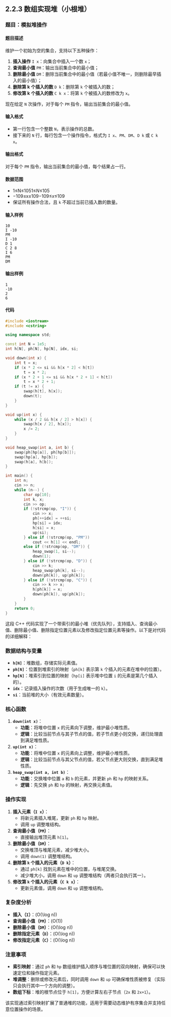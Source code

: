 ## 2.2.3 数组实现堆（小根堆）

### 题目：模拟堆操作

#### 题目描述

维护一个初始为空的集合，支持以下五种操作：

1. **插入操作** `I x`：向集合中插入一个数 `x`；
2. **查询最小值** `PM`：输出当前集合中的最小值；
3. **删除最小值** `DM`：删除当前集合中的最小值（若最小值不唯一，则删除最早插入的最小值）；
4. **删除第 k 个插入的数** `D k`：删除第 `k` 个被插入的数；
5. **修改第 k 个插入的数** `C k x`：将第 `k` 个被插入的数修改为 `x`。

现在给定 `N` 次操作，对于每个 `PM` 指令，输出当前集合的最小值。

#### 输入格式

- 第一行包含一个整数 `N`，表示操作的总数。
- 接下来的 `N` 行，每行包含一个操作指令，格式为 `I x`、`PM`、`DM`、`D k` 或 `C k x`。

#### 输出格式

对于每个 `PM` 指令，输出当前集合的最小值，每个结果占一行。

#### 数据范围

- 1≤N≤1051≤*N*≤105
- −109≤x≤109−109≤*x*≤109
- 保证所有操作合法，且 `k` 不超过当前已插入数的数量。

#### 输入样例

```
10
I -10
PM
I -10
D 1
C 2 8
I 6
PM
DM
```

#### 输出样例

```
1
-10  
2
6  
```

#### 代码

```c++
#include <iostream>
#include <cstring>

using namespace std;

const int N = 1e5;
int h[N], ph[N], hp[N], idx, si;

void down(int x) {
	int t = x;
	if (x * 2 <= si && h[x * 2] < h[t])
		t = x * 2;
	if (x * 2 + 1 <= si && h[x * 2 + 1] < h[t])
		t = x * 2 + 1;
	if (t != x) {
		swap(h[t], h[x]);
		down(t);
	}
}

void up(int x) {
	while (x / 2 && h[x / 2] > h[x]) {
		swap(h[x / 2], h[x]);
		x /= 2;
	}
}

void heap_swap(int a, int b) {
	swap(ph[hp[a]], ph[hp[b]]);
	swap(hp[a], hp[b]);
	swap(h[a], h[b]);
}

int main() {
	int n;
	cin >> n;
	while (n--) {
		char op[10];
		int k, x;
		cin >> op;
		if (!strcmp(op, "I")) {
			cin >> x;
			ph[++idx] = ++si;
			hp[si] = idx;
			h[si] = x;
			up(si);
		} else if (!strcmp(op, "PM"))
			cout << h[1] << endl;
		else if (!strcmp(op, "DM")) {
			heap_swap(1, si--);
			down(1);
		} else if (!strcmp(op, "D")) {
			cin >> k;
			heap_swap(ph[k], si--);
			down(ph[k]), up(ph[k]);
		} else if (!strcmp(op, "C")) {
			cin >> k >> x;
			h[ph[k]] = x;
			down(ph[k]), up(ph[k]);
		}
	}
	return 0;
}
```

这段 C++ 代码实现了一个带索引的最小堆（优先队列），支持插入、查询最小值、删除最小值、删除指定位置元素以及修改指定位置元素等操作。以下是对代码的详细解释：

### **数据结构与变量**

- **`h[N]`**：堆数组，存储实际元素值。
- **`ph[N]`**：位置到堆索引的映射（`ph[k]` 表示第 `k` 个插入的元素在堆中的位置）。
- **`hp[N]`**：堆索引到位置的映射（`hp[i]` 表示堆中位置 `i` 的元素是第几个插入的）。
- **`idx`**：记录插入操作的次数（用于生成唯一的 `k`）。
- **`si`**：当前堆的大小（有效元素数量）。

### **核心函数**

1. **`down(int x)`**：
   - **功能**：将堆中位置 `x` 的元素向下调整，维护最小堆性质。
   - **逻辑**：比较当前节点与其子节点的值，若子节点更小则交换，递归处理直到满足堆性质。
2. **`up(int x)`**：
   - **功能**：将堆中位置 `x` 的元素向上调整，维护最小堆性质。
   - **逻辑**：比较当前节点与其父节点的值，若父节点更大则交换，直到满足堆性质。
3. **`heap_swap(int a, int b)`**：
   - **功能**：交换堆中位置 `a` 和 `b` 的元素，并更新 `ph` 和 `hp` 的映射关系。
   - **逻辑**：先交换 `ph` 和 `hp` 的映射，再交换元素值。

### **操作实现**

1. **插入元素（`I x`）**：
   - 将新元素插入堆尾，更新 `ph` 和 `hp` 映射。
   - 调用 `up` 调整堆结构。
2. **查询最小值（`PM`）**：
   - 直接输出堆顶元素 `h[1]`。
3. **删除最小值（`DM`）**：
   - 交换堆顶与堆尾元素，减少堆大小。
   - 调用 `down(1)` 调整堆结构。
4. **删除第 `k` 个插入的元素（`D k`）**：
   - 通过 `ph[k]` 找到元素在堆中的位置，与堆尾交换。
   - 减少堆大小，调用 `down` 和 `up` 调整堆结构（两者只会执行其一）。
5. **修改第 `k` 个插入的元素（`C k x`）**：
   - 更新元素值，调用 `down` 和 `up` 调整堆结构。

### **复杂度分析**

- **插入（`I`）**：\(O(\log n)\)
- **查询最小值（`PM`）**：\(O(1)\)
- **删除最小值（`DM`）**：\(O(\log n)\)
- **删除指定元素（`D`）**：\(O(\log n)\)
- **修改指定元素（`C`）**：\(O(\log n)\)

### **注意事项**

- **索引映射**：通过 `ph` 和 `hp` 数组维护插入顺序与堆位置的双向映射，确保可以快速定位和操作指定元素。
- **堆调整**：删除或修改元素后，同时调用 `down` 和 `up` 可确保堆性质被修复（实际只会执行其中一个方向的调整）。
- **数组下标**：堆的根节点位于 `h[1]`，方便计算左右子节点（`2x` 和 `2x+1`）。



该实现通过索引映射扩展了普通堆的功能，适用于需要动态维护有序集合并支持任意位置操作的场景。

